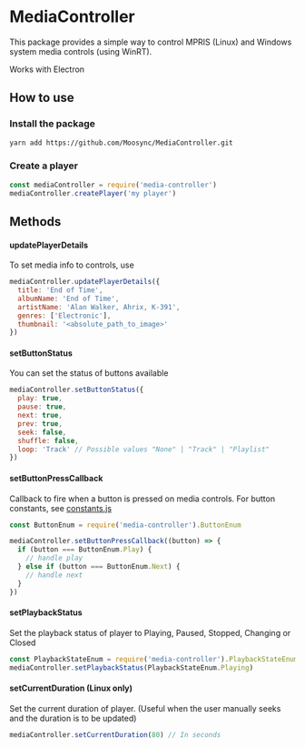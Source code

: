 # MediaController

This package provides a simple way to control MPRIS (Linux) and Windows system media controls (using WinRT).

Works with Electron

## How to use

### Install the package
```bash
yarn add https://github.com/Moosync/MediaController.git 
```

### Create a player
```js
const mediaController = require('media-controller')
mediaController.createPlayer('my player')
```

## Methods
#### updatePlayerDetails
To set media info to controls, use
```js
mediaController.updatePlayerDetails({
  title: 'End of Time',
  albumName: 'End of Time',
  artistName: 'Alan Walker, Ahrix, K-391',
  genres: ['Electronic'],
  thumbnail: '<absolute_path_to_image>'
})
```

#### setButtonStatus
You can set the status of buttons available
```js
mediaController.setButtonStatus({
  play: true,
  pause: true,
  next: true,
  prev: true,
  seek: false,
  shuffle: false,
  loop: 'Track' // Possible values "None" | "Track" | "Playlist"
})
```

#### setButtonPressCallback
Callback to fire when a button is pressed on media controls. For button constants, see [constants.js](./src/constsnts.js)
```js
const ButtonEnum = require('media-controller').ButtonEnum

mediaController.setButtonPressCallback((button) => {
  if (button === ButtonEnum.Play) {
    // handle play 
  } else if (button === ButtonEnum.Next) {
    // handle next
  }
})
```

#### setPlaybackStatus
Set the playback status of player to Playing, Paused, Stopped, Changing or Closed
```js
const PlaybackStateEnum = require('media-controller').PlaybackStateEnum
mediaController.setPlaybackStatus(PlaybackStateEnum.Playing)
```

#### setCurrentDuration (Linux only)
Set the current duration of player. (Useful when the user manually seeks and the duration is to be updated)
```js
mediaController.setCurrentDuration(80) // In seconds
```
